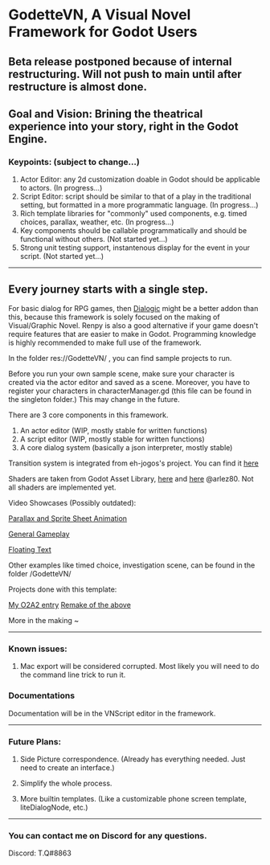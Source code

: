 # GodetteVN, A Visual Novel Framework for Godot Users

## Beta release postponed because of internal restructuring. Will not push to main until after restructure is almost done.

## Goal and Vision: Brining the theatrical experience into your story, right in the Godot Engine.

### Keypoints: (subject to change...)

1. Actor Editor: any 2d customization doable in Godot should be applicable to actors. (In progress...)
2. Script Editor: script should be similar to that of a play in the traditional setting, but formatted in a more programmatic language. (In progress...)
3. Rich template libraries for "commonly" used components, e.g. timed choices, parallax, weather, etc. (In progress...) 
4. Key components should be callable programmatically and should be functional without others. (Not started yet...)
5. Strong unit testing support, instantenous display for the event in your script. (Not started yet...)


-------------------------------------------------------------------------------------------------------------

## Every journey starts with a single step.

For basic dialog for RPG games, then [Dialogic](https://github.com/coppolaemilio/dialogic) might be a better addon than this, 
because this framework is solely focused on the making of Visual/Graphic Novel. Renpy is also a good 
alternative if your game doesn't require features that are easier to make in Godot. Programming knowledge is highly recommended to
make full use of the framework.

In the folder res://GodetteVN/ , you can find sample projects to run.

Before you run your own sample scene, make sure your character is created via the 
actor editor and saved as a scene. Moreover, you have to register your characters
in characterManager.gd (this file can be found in the singleton folder.) This may change in the future.

There are 3 core components in this framework.
1. An actor editor (WIP, mostly stable for written functions) 
2. A script editor (WIP, mostly stable for written functions)
3. A core dialog system (basically a json interpreter, mostly stable)  

Transition system is integrated from eh-jogos's project. You can find it [here](https://github.com/eh-jogos/eh_Transitions)

Shaders are taken from Godot Asset Library, [here](https://godotengine.org/asset-library/asset/122) and
 [here](https://godotshaders.com/shader/glitch-effect-shader/) @arlez80. Not all shaders are implemented yet.

Video Showcases (Possibly outdated):

[Parallax and Sprite Sheet Animation](https://www.youtube.com/watch?v=sG7tDFsk4HE)

[General Gameplay](https://www.youtube.com/watch?v=uODpTQz6Vu0&t=43s)

[Floating Text](https://www.youtube.com/watch?v=2KSO_qQ8pqw)

Other examples like timed choice, investigation scene, can be found in the folder /GodetteVN/

Projects done with this template:

[My O2A2 entry](https://tqqq.itch.io/o2a2-elegy-of-a-songbird)
[Remake of the above](https://youtu.be/BArw1Qwrz10)

More in the making ~

------------------------------------------------------------------------------------------------------------------------------

### Known issues:

1. Mac export will be considered corrupted. Most likely you will need to do the command line trick to run it.


### Documentations

Documentation will be in the VNScript editor in the framework.


------------------------------------------------------------------------------------------------------------------------------

### Future Plans:

1. Side Picture correspondence. (Already has everything needed. Just need to create an interface.)

2. Simplify the whole process.

3. More builtin templates. (Like a customizable phone screen template, liteDialogNode, etc.)

------------------------------------------------------------------------------------------------------------------------------

### You can contact me on Discord for any questions.

Discord: T.Q#8863
